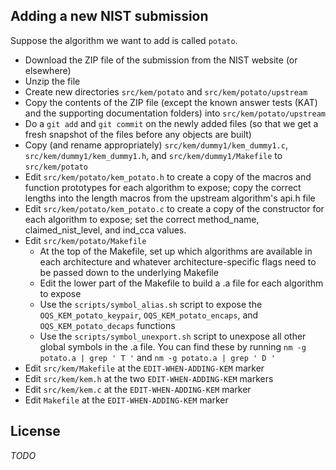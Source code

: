 Adding a new NIST submission
----------------------------

Suppose the algorithm we want to add is called `potato`.

- Download the ZIP file of the submission from the NIST website (or elsewhere)
- Unzip the file
- Create new directories `src/kem/potato` and `src/kem/potato/upstream`
- Copy the contents of the ZIP file (except the known answer tests (KAT) and the supporting documentation folders) into `src/kem/potato/upstream`
- Do a `git add` and `git commit` on the newly added files (so that we get a fresh snapshot of the files before any objects are built)
- Copy (and rename appropriately) `src/kem/dummy1/kem_dummy1.c`, `src/kem/dummy1/kem_dummy1.h`, and `src/kem/dummy1/Makefile` to `src/kem/potato`
- Edit `src/kem/potato/kem_potato.h` to create a copy of the macros and function prototypes for each algorithm to expose; copy the correct lengths into the length macros from the upstream algorithm's api.h file
- Edit `src/kem/potato/kem_potato.c` to create a copy of the constructor for each algorithm to expose; set the correct method_name, claimed_nist_level, and ind_cca values.
- Edit `src/kem/potato/Makefile`
	- At the top of the Makefile, set up which algorithms are available in each architecture and whatever architecture-specific flags need to be passed down to the underlying Makefile
	- Edit the lower part of the Makefile to build a .a file for each algorithm to expose
	- Use the `scripts/symbol_alias.sh` script to expose the `OQS_KEM_potato_keypair`, `OQS_KEM_potato_encaps`, and `OQS_KEM_potato_decaps` functions
	- Use the `scripts/symbol_unexport.sh` script to unexpose all other global symbols in the .a file.  You can find these by running `nm -g potato.a | grep ' T '` and `nm -g potato.a | grep ' D '`
- Edit `src/kem/Makefile` at the `EDIT-WHEN-ADDING-KEM` marker
- Edit `src/kem/kem.h` at the two `EDIT-WHEN-ADDING-KEM` markers
- Edit `src/kem/kem.c` at the `EDIT-WHEN-ADDING-KEM` marker
- Edit `Makefile` at the `EDIT-WHEN-ADDING-KEM` marker

License
-------

*TODO*
